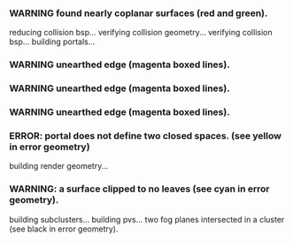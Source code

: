 ### WARNING found nearly coplanar surfaces (red and green).
reducing collision bsp...
verifying collision geometry...
verifying collision bsp...
building portals...
### WARNING unearthed edge (magenta boxed lines).
### WARNING unearthed edge (magenta boxed lines).
### WARNING unearthed edge (magenta boxed lines).
### ERROR: portal does not define two closed spaces. (see yellow in error geometry)
building render geometry...
### WARNING: a surface clipped to no leaves (see cyan in error geometry).
building subclusters...
building pvs... two fog planes intersected in a cluster (see black in error geometry).


